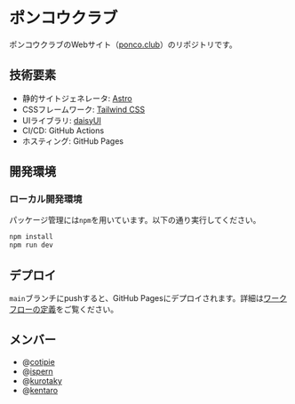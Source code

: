 # ポンコウクラブ

ポンコウクラブのWebサイト（[ponco.club](https://ponco.club/)）のリポジトリです。

## 技術要素

- 静的サイトジェネレータ: [Astro](https://astro.build/)
- CSSフレームワーク: [Tailwind CSS](https://tailwindcss.com/)
- UIライブラリ: [daisyUI](https://daisyui.com/)
- CI/CD: GitHub Actions
- ホスティング: GitHub Pages

## 開発環境

### ローカル開発環境

パッケージ管理には`npm`を用いています。以下の通り実行してください。

```sh
npm install
npm run dev
```

## デプロイ

`main`ブランチにpushすると、GitHub Pagesにデプロイされます。詳細は[ワークフローの定義](https://github.com/poncoclub/ponco.club/blob/main/.github/workflows/deploy.yml)をご覧ください。

## メンバー

- @[cotipie](https://github.com/cotipie)
- @[ispern](https://github.com/ispern)
- @[kurotaky](https://github.com/kurotaky)
- @[kentaro](https://github.comkentaro)
